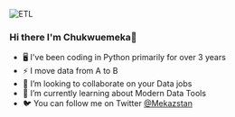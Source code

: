 
![ETL](https://github.com/Mekazstan/Mekazstan/assets/101509899/d902f838-d4f9-4137-b695-db04320b47ce)


### Hi there I'm Chukwuemeka👋
- 🖥️ I've been coding in Python primarily for over 3 years
- ⚡ I move data from A to B 
- 👯 I’m looking to collaborate on your Data jobs
- 🌱 I’m currently learning about Modern Data Tools
- 🐦 You can follow me on Twitter [@Mekazstan](https://x.com/Mekazstan)
<!--
**Mekazstan/Mekazstan** is a ✨ _special_ ✨ repository because its `README.md` (this file) appears on your GitHub profile.

Here are some ideas to get you started:

- 🔭 I’m currently working on ...
- 🌱 I’m currently learning ...
- 👯 I’m looking to collaborate on ...
- 🤔 I’m looking for help with ...
- 💬 Ask me about ...
- 📫 How to reach me: ...
- 😄 Pronouns: ...
- ⚡ Fun fact: ...
-->
